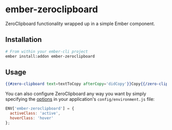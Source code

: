 # ember-zeroclipboard

ZeroClipboard functionality wrapped up in a simple Ember component.

## Installation

```bash
# From within your ember-cli project
ember install:addon ember-zeroclipboard
```

## Usage

```hbs
{{#zero-clipboard text=textToCopy afterCopy='didCopy'}}Copy{{/zero-clipboard}}
```

You can also configure ZeroClipboard any way you want by simply specifying the [options](https://github.com/zeroclipboard/zeroclipboard/blob/master/docs/api/ZeroClipboard.Core.md#configuration-options) in your application's `config/environment.js` file:

```javascript
ENV['ember-zeroclipboard'] = {
  activeClass: 'active',
  hoverClass: 'hover'
};
```
